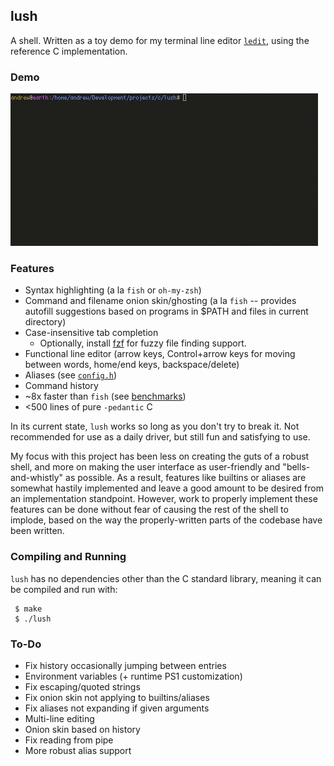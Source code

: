 ## lush

A shell.  Written as a toy demo for my terminal line editor [`ledit`](https://github.com/Cubified/ledit.asm), using the reference C implementation.

### Demo

![Demo](https://github.com/Cubified/lush/blob/main/demo.gif)

### Features

- Syntax highlighting (a la `fish` or `oh-my-zsh`)
- Command and filename onion skin/ghosting (a la `fish` -- provides autofill suggestions based on programs in $PATH and files in current directory)
- Case-insensitive tab completion
  - Optionally, install [fzf](https://github.com/junegunn/fzf) for fuzzy file finding support.
- Functional line editor (arrow keys, Control+arrow keys for moving between words, home/end keys, backspace/delete)
- Aliases (see [`config.h`](https://github.com/Cubified/lush/blob/main/config.h))
- Command history
- ~8x faster than `fish` (see [benchmarks](https://github.com/Cubified/lush/blob/main/bench/results))
- <500 lines of pure `-pedantic` C

In its current state, `lush` works so long as you don't try to break it.  Not recommended for use as a daily driver, but still fun and satisfying to use.

My focus with this project has been less on creating the guts of a robust shell, and more on making the user interface as user-friendly and "bells-and-whistly" as possible.  As a result, features like builtins or aliases are somewhat hastily implemented and leave a good amount to be desired from an implementation standpoint.  However, work to properly implement these features can be done without fear of causing the rest of the shell to implode, based on the way the properly-written parts of the codebase have been written.

### Compiling and Running

`lush` has no dependencies other than the C standard library, meaning it can be compiled and run with:

     $ make
     $ ./lush

### To-Do

- Fix history occasionally jumping between entries
- Environment variables (+ runtime PS1 customization)
- Fix escaping/quoted strings
- Fix onion skin not applying to builtins/aliases
- Fix aliases not expanding if given arguments
- Multi-line editing
- Onion skin based on history
- Fix reading from pipe
- More robust alias support
